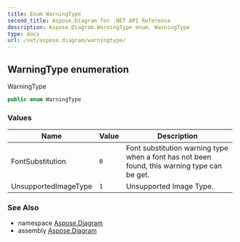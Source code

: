 ```yaml
---
title: Enum WarningType
second_title: Aspose.Diagram for .NET API Reference
description: Aspose.Diagram.WarningType enum. WarningType
type: docs
url: /net/aspose.diagram/warningtype/
---
```

## WarningType enumeration

WarningType

```csharp
public enum WarningType
```

### Values

| Name | Value | Description |
| --- | --- | --- |
| FontSubstitution | `0` | Font substitution warning type when a font has not been found, this warning type can be get. |
| UnsupportedImageType | `1` | Unsupported Image Type. |

### See Also

* namespace [Aspose.Diagram](../../aspose.diagram/)
* assembly [Aspose.Diagram](../../)


